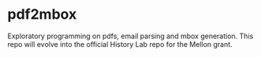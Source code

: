 # pdf2mbox
Exploratory programming on pdfs, email parsing and mbox generation. This repo will evolve into the official History Lab repo for the Mellon grant. 
